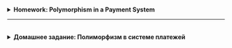 <details style="padding-top: 18px">
  <summary><b>Homework: Polymorphism in a Payment System</b></summary>

## **Task: Implementing Polymorphism in a Payment System**

🔹 In this task, you will create a system that supports multiple payment methods.  
🔹 **Step 1:** Implement a base class `PaymentMethod` with common properties and a `pay()` method.  
🔹 **Step 2:** Create subclasses `CreditCardPayment`, `PayPalPayment`, and `CryptoPayment`, overriding `pay()`.  
🔹 **Step 3:** Use polymorphism to process different payment types in a unified way.

---

### **Step 1: Create the Base Class `PaymentMethod`**
✔ Define fields for `amount` and `currency`.  
✔ Implement a method `pay()`, which will later be overridden by subclasses.

---

### **Step 2: Create Subclasses for Different Payment Methods**
✔ `CreditCardPayment` – Implements `pay()` to simulate a credit card transaction.  
✔ `PayPalPayment` – Implements `pay()` to simulate a PayPal transaction.  
✔ `CryptoPayment` – Implements `pay()` to simulate a cryptocurrency transaction.

Each subclass should **implement its own version of `pay()`**.

---

### **Step 3: Use Polymorphism in the `Main` Class**
✔ Create an array or list of `PaymentMethod` objects, each holding a different type of payment.  
✔ Iterate through the collection and call `pay()` on each payment method.  
✔ Observe how Java dynamically calls the correct `pay()` method depending on the object type.

---

🚀 **Bonus Task:**  
✔ Add a method `refund()` in `PaymentMethod`, which can be overridden in subclasses to simulate refunds.  
✔ Implement method overloading for `pay()`, allowing additional details (e.g., `transactionId`) to be passed.

</details>

------

<details style="padding-top: 18px">
  <summary><b>Домашнее задание: Полиморфизм в системе платежей</b></summary>

## **Задание: Реализация полиморфизма в системе платежей**

🔹 В этом задании вам нужно создать систему, поддерживающую разные способы оплаты.  
🔹 **Шаг 1:** Реализовать базовый класс `PaymentMethod` с общими свойствами и методом `pay()`.  
🔹 **Шаг 2:** Создать подклассы `CreditCardPayment`, `PayPalPayment` и `CryptoPayment`, переопределяя `pay()`.  
🔹 **Шаг 3:** Использовать полиморфизм для обработки различных типов платежей единым способом.

---

### **Шаг 1: Создание базового класса `PaymentMethod`**
✔ Определите поля `amount` (сумма) и `currency` (валюта).  
✔ Реализуйте метод `pay()`, который позже будет переопределён в подклассах.

---

### **Шаг 2: Создание подклассов для различных способов оплаты**
✔ `CreditCardPayment` – реализует `pay()`, имитируя оплату кредитной картой.  
✔ `PayPalPayment` – реализует `pay()`, имитируя оплату через PayPal.  
✔ `CryptoPayment` – реализует `pay()`, имитируя оплату криптовалютой.

Каждый подкласс должен **по-своему реализовать метод `pay()`**.

---

### **Шаг 3: Использование полиморфизма в классе `Main`**
✔ Создайте массив или список объектов `PaymentMethod`, содержащий разные способы оплаты.  
✔ Проитерируйте коллекцию и вызовите `pay()` для каждого платежа.  
✔ Обратите внимание, как Java автоматически вызывает нужную версию метода `pay()` в зависимости от типа объекта.

---

🚀 **Дополнительное задание:**  
✔ Добавьте в `PaymentMethod` метод `refund()`, который можно переопределить в подклассах для имитации возврата платежа.  
✔ Реализуйте перегрузку метода `pay()`, чтобы можно было передавать дополнительные детали (например, `transactionId`).

</details>